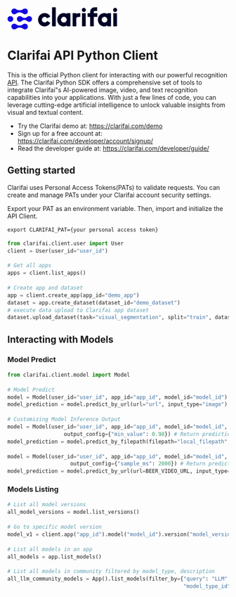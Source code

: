 ![Clarifai logo](docs/logo.png)



# Clarifai API Python Client

This is the official Python client for interacting with our powerful recognition [API](https://docs.clarifai.com).
The Clarifai Python SDK offers a comprehensive set of tools to integrate Clarifai"s AI-powered image, video, and text recognition capabilities into your applications. With just a few lines of code, you can leverage cutting-edge artificial intelligence to unlock valuable insights from visual and textual content.

* Try the Clarifai demo at: https://clarifai.com/demo
* Sign up for a free account at: https://clarifai.com/developer/account/signup/
* Read the developer guide at: https://clarifai.com/developer/guide/

## Getting started
Clarifai uses Personal Access Tokens(PATs) to validate requests. You can create and manage PATs under your Clarifai account security settings.

Export your PAT as an environment variable. Then, import and initialize the API Client.


```cmd
export CLARIFAI_PAT={your personal access token}
```

```python
from clarifai.client.user import User
client = User(user_id="user_id")

# Get all apps
apps = client.list_apps()

# Create app and dataset
app = client.create_app(app_id="demo_app")
dataset = app.create_dataset(dataset_id="demo_dataset")
# execute data upload to Clarifai app dataset
dataset.upload_dataset(task="visual_segmentation", split="train", dataset_loader="coco_segmentation")
```

## Interacting with Models

### Model Predict
```python
from clarifai.client.model import Model

# Model Predict
model = Model(user_id="user_id", app_id="app_id", model_id="model_id")
model_prediction = model.predict_by_url(url="url", input_type="image") # Supports image, text, audio, video

# Customizing Model Inference Output
model = Model(user_id="user_id", app_id="app_id", model_id="model_id",
                  output_config={"min_value": 0.98}) # Return predictions having prediction confidence > 0.98
model_prediction = model.predict_by_filepath(filepath="local_filepath", input_type="text") # Supports image, text, audio, video

model = Model(user_id="user_id", app_id="app_id", model_id="model_id",
                    output_config={"sample_ms": 2000}) # Return predictions for specified interval
model_prediction = model.predict_by_url(url=BEER_VIDEO_URL, input_type="video")
```
### Models Listing
```python
# List all model versions
all_model_versions = model.list_versions()

# Go to specific model version
model_v1 = client.app("app_id").model("model_id").version("model_version_id")

# List all models in an app
all_models = app.list_models()

# List all models in community filtered by model_type, description
all_llm_community_models = App().list_models(filter_by={"query": "LLM",
                                                        "model_type_id": "text-to-text"}, only_in_app=False)
```
